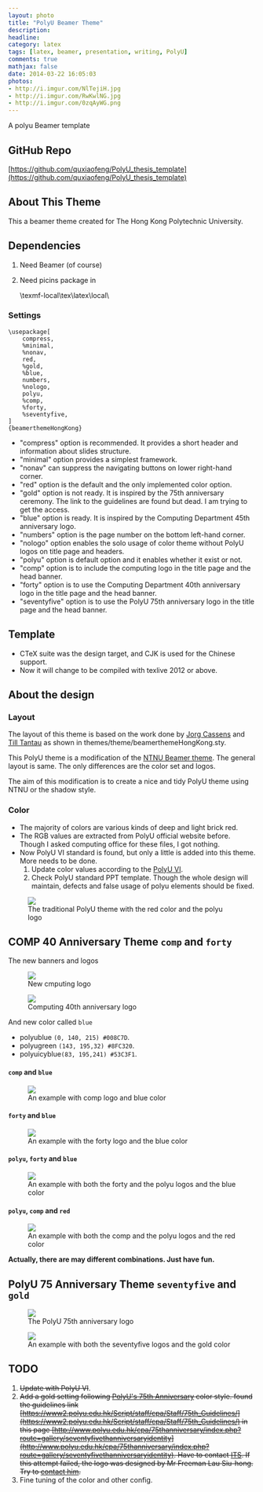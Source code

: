 ```yaml
---
layout: photo
title: "PolyU Beamer Theme"
description: 
headline: 
category: latex
tags: [latex, beamer, presentation, writing, PolyU]
comments: true
mathjax: false
date: 2014-03-22 16:05:03
photos:
- http://i.imgur.com/NlTejiH.jpg
- http://i.imgur.com/RwKwlNG.jpg
- http://i.imgur.com/0zqAyWG.png
---
```


A polyu Beamer template

<!--more-->

## GitHub Repo

[https://github.com/quxiaofeng/PolyU_thesis_template](https://github.com/quxiaofeng/PolyU_thesis_template)

## About This Theme

This a beamer theme created for The Hong Kong Polytechnic University.

## Dependencies

1. Need Beamer (of course)
2. Need picins package in


    \texmf-local\tex\latex\local\



### Settings

    \usepackage[
        compress,
        %minimal,
        %nonav,
        red,
        %gold,
        %blue,
        numbers,
        %nologo,
        polyu,
        %comp,
        %forty,
        %seventyfive,
    ]
    {beamerthemeHongKong}

+ "compress" option is recommended. It provides a short header and information about slides structure.
+ "minimal" option provides a simplest framework.
+ "nonav" can suppress the navigating buttons on lower right-hand corner.
+ "red" option is the default and the only implemented color option.
+ "gold" option is not ready. It is inspired by the 75th anniversary ceremony. The link to the guidelines are found but dead. I am trying to get the access.
+ "blue" option is ready. It is inspired by the Computing Department 45th anniversary logo.
+ "numbers" option is the page number on the bottom left-hand corner.
+ "nologo" option enables the solo usage of color theme without PolyU logos on title page and headers.
+ "polyu" option is default option and it enables whether it exist or not.
+ "comp" option is to include the computing logo in the title page and the head banner.
+ "forty" option is to use the Computing Department 40th anniversary logo in the title page and the head banner.
+ "seventyfive" option is to use the PolyU 75th anniversary logo in the title page and the head banner.


## Template

+ CTeX suite was the design target, and CJK is used for the Chinese support.
+ Now it will change to be compiled with texlive 2012 or above.

## About the design

### Layout

The layout of this theme is based on the work done by [Jorg Cassens](http://cassens.org/) and [Till Tantau](http://www.tcs.uni-luebeck.de/mitarbeiter/tantau/) as shown in themes/theme/beamerthemeHongKong.sty.

This PolyU theme is a modification of the [NTNU Beamer theme](http://story.idi.ntnu.no/~cassens/blog/archives/39-A-Beamer-theme-for-NTNU.html). The general layout is same. The only differences are the color set and logos.

The aim of this modification is to create a nice and tidy PolyU theme using NTNU or the shadow style.

### Color

+ The majority of colors are various kinds of deep and light brick red.
+ The RGB values are extracted from PolyU official website before. Though I asked computing office for these files, I got nothing.
+ Now PolyU VI standard is found, but only a little is added into this theme. More needs to be done.
  1. Update color values according to the [PolyU VI](http://www.polyu.edu.hk/cpa/polyu/index.php?option=com_content&view=article&id=156&Itemid=48).
  2. Check PolyU standard PPT template. Though the whole design will maintain, defects and false usage of polyu elements should be fixed.

<figure>
  <img src="http://i.imgur.com/j1Nl1FR.png">
  <figcaption>
  The traditional PolyU theme with the red color and the polyu logo
  </figcaption>
</figure>



## COMP 40 Anniversary Theme `comp` and `forty`

The new banners and logos

<figure>
  <img src="http://i.imgur.com/RwKwlNG.jpg">
  <figcaption>
  New cmputing logo
  </figcaption>
</figure>

<figure>
  <img src="http://i.imgur.com/NlTejiH.jpg">
  <figcaption>
  Computing 40th anniversary logo
  </figcaption>
</figure>

And new color called `blue`

+ polyublue `(0, 140, 215) #008C7D`.
+ polyugreen `(143, 195,32) #8FC320`.
+ polyuicyblue`(83, 195,241) #53C3F1`.

#### `comp` and `blue` ####

<figure>
  <img src="http://i.imgur.com/4OGjxSA.jpg">
  <figcaption>
  An example with comp logo and blue color
  </figcaption>
</figure>

#### `forty` and `blue` ####

<figure>
  <img src="http://i.imgur.com/f4fARax.jpg">
  <figcaption>
  An example with the forty logo and the blue color
  </figcaption>
</figure>

#### `polyu`, `forty` and `blue` ####

<figure>
  <img src="http://i.imgur.com/AqpXt7C.jpg">
  <figcaption>
  An example with both the forty and the polyu logos and the blue color
  </figcaption>
</figure>

#### `polyu`, `comp` and `red` ####

<figure>
  <img src="http://i.imgur.com/aPY8hKY.jpg">
  <figcaption>
  An example with both the comp and the polyu logos and the red color
  </figcaption>
</figure>

**Actually, there are may different combinations. Just have fun.**

## PolyU 75 Anniversary Theme `seventyfive` and `gold`

<figure>
  <img src="http://i.imgur.com/0zqAyWG.png">
  <figcaption>
  The PolyU 75th anniversary logo
  </figcaption>
</figure>

<figure>
  <img src="http://i.imgur.com/n9luJJI.jpg">
  <figcaption>
  An example with both the seventyfive logos and the gold color
  </figcaption>
</figure>

## TODO

1. <del>Update with PolyU VI</del>.
2. <del>Add a gold setting following [PolyU's 75th Anniversary](http://75.polyu.hk/) color style. found the guidelines link [https://www2.polyu.edu.hk/Script/staff/cpa/Staff/75th_Guidelines/](https://www2.polyu.edu.hk/Script/staff/cpa/Staff/75th_Guidelines/) in this page [http://www.polyu.edu.hk/cpa/75thanniversary/index.php?route=gallery/seventyfivethanniversaryidentity](http://www.polyu.edu.hk/cpa/75thanniversary/index.php?route=gallery/seventyfivethanniversaryidentity). Have to contact [ITS](http://www.polyu.edu.hk/~its/aboutits/aboutits_04.html). If this attempt failed, the logo was designed by Mr Freeman Lau Siu-hong. Try to [contact him](http://www.freemanlau.com/en/index.html).</del>
3. Fine tuning of the color and other config.

